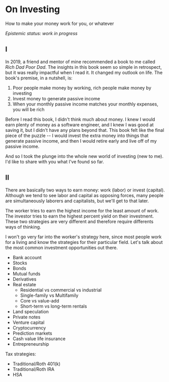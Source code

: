# On Investing

How to make your money work for you, or whatever

_Epistemic status: work in progress_

## I

In 2019, a friend and mentor of mine recommended a book to me called _Rich Dad Poor Dad_. The insights in this book seem so simple in retrospect, but it was really impactful when I read it. It changed my outlook on life. The book's premise, in a nutshell, is:

1. Poor people make money by working, rich people make money by investing
2. Invest money to generate passive income
3. When your monthly passive income matches your monthly expenses, you will be rich

Before I read this book, I didn't think much about money. I knew I would earn plenty of money as a software engineer, and I knew I was good at saving it, but I didn't have any plans beyond that. This book felt like the final piece of the puzzle -- I would invest the extra money into things that generate passive income, and then I would retire early and live off of my passive income.

And so I took the plunge into the whole new world of investing (new to me). I'd like to share with you what I've found so far.

## II

There are basically two ways to earn money: work (labor) or invest (capital). Although we tend to see labor and capital as opposing forces, many people are simultaneously laborers and capitalists, but we'll get to that later.

The worker tries to earn the highest income for the least amount of work. The investor tries to earn the highest percent yield on their investment. These two strategies are very different and therefore require differents ways of thinking.

I won't go very far into the worker's strategy here, since most people work for a living and know the strategies for their particular field. Let's talk about the most common investment opportunities out there.

- Bank account
- Stocks
- Bonds
- Mutual funds
- Derivatives
- Real estate
  - Residential vs commercial vs industrial
  - Single-family vs Multifamily
  - Core vs value-add
  - Short-term vs long-term rentals
- Land speculation
- Private notes
- Venture capital
- Cryptocurrency
- Prediction markets
- Cash value life insurance
- Entrepreneurship

Tax strategies:

- Traditional/Roth 401(k)
- Traditional/Roth IRA
- HSA
